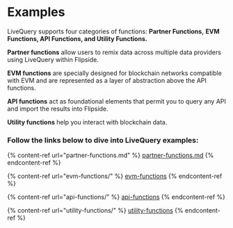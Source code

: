 # Examples

LiveQuery supports four categories of functions: **Partner Functions,** **EVM Functions, API Functions,  and Utility Functions.**&#x20;

**Partner functions** allow users to remix data across multiple data providers using LiveQuery within Flipside.&#x20;

**EVM functions** are specially designed for blockchain networks compatible with EVM and are represented as a layer of abstraction above the API functions.

**API functions** act as foundational elements that permit you to query any API and import the results into Flipside.&#x20;

**Utility functions** help you interact with blockchain data.&#x20;

### **Follow the links below to dive into LiveQuery examples:**

{% content-ref url="partner-functions.md" %}
[partner-functions.md](partner-functions.md)
{% endcontent-ref %}

{% content-ref url="evm-functions/" %}
[evm-functions](evm-functions/)
{% endcontent-ref %}

{% content-ref url="api-functions/" %}
[api-functions](api-functions/)
{% endcontent-ref %}

{% content-ref url="utility-functions/" %}
[utility-functions](utility-functions/)
{% endcontent-ref %}
